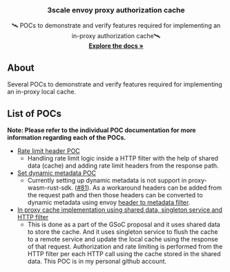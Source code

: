 <!-- PROJECT LOGO -->
<br />
<p align="center">
  <h3 align="center">3scale envoy proxy authorization cache</h3>

  <p align="center">
   🛰 POCs to demonstrate and verify features required for implementing an in-proxy authorization cache🛰️
    <br />
    <a href="#"><strong>Explore the docs »</strong></a>
    <br />
  </p>
</p>

<!-- ABOUT THE PROJECT -->
## About
Several POCs to demonstrate and verify features required for implementing an in-proxy local cache. 

<!-- GETTING STARTED -->
## List of POCs

**Note: Please refer to the individual POC documentation for more information regarding each of the POCs.**

* [Rate limit header POC](envoy-rate-limit-header/README.md)
    * Handling rate limit logic inside a HTTP filter with the help of shared data (cache) and adding rate limit headers from the response path.
* [Set dynamic metadata POC](header-to-metadata/README.md)
    * Currently setting up dynamic metadata is not support in proxy-wasm-rust-sdk. ([#81](https://github.com/proxy-wasm/proxy-wasm-rust-sdk/issues/81)). As a workaround headers can be added from the request path and then those headers can be converted to dynamic metadata using envoy [header to metadata filter](https://www.envoyproxy.io/docs/envoy/latest/api-v3/extensions/filters/http/header_to_metadata/v3/header_to_metadata.proto.html).
* [In proxy cache implementation using shared data, singleton service and HTTP filter](https://github.com/NomadXD/envoy-authorization-cache-filter)
    * This is done as a part of the GSoC proposal and it uses shared data to store the cache. And it uses singleton service to flush the cache to a remote service and update the local cache using the response of that request. Authorization and rate limiting is performed from the HTTP filter per each HTTP call using the cache stored in the shared data. This POC is in my personal github account.

